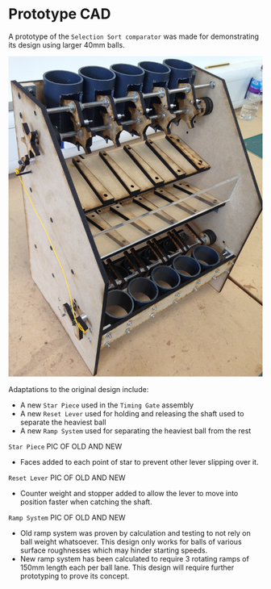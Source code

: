 # Prototype CAD

A prototype of the `Selection Sort comparator` was made for demonstrating its design using larger 40mm balls.

![logo](https://github.com/jamesrussellt/Ball-Machine/blob/master/Images/Prototypeimage1.JPG)

Adaptations to the original design include:
 * A new `Star Piece` used in the `Timing Gate` assembly
 * A new `Reset Lever` used for holding and releasing the shaft used to separate the heaviest ball
 * A new `Ramp System` used for separating the heaviest ball from the rest

`Star Piece`
PIC OF OLD AND NEW
 * Faces added to each point of star to prevent other lever slipping over it.

`Reset Lever`
PIC OF OLD AND NEW
 * Counter weight and stopper added to allow the lever to move into position faster when catching the shaft.

`Ramp System`
PIC OF OLD AND NEW
 * Old ramp system was proven by calculation and testing to not rely on ball weight whatsoever. This design only works for balls of various surface roughnesses which may hinder starting speeds.
 * New ramp system has been calculated to require 3 rotating ramps of 150mm length each per ball lane. This design will require further prototyping to prove its concept.
